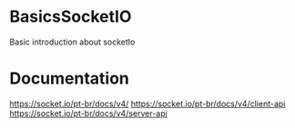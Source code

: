 # BasicsSocketIO
Basic introduction about socketIo

# Documentation
https://socket.io/pt-br/docs/v4/
https://socket.io/pt-br/docs/v4/client-api
https://socket.io/pt-br/docs/v4/server-api